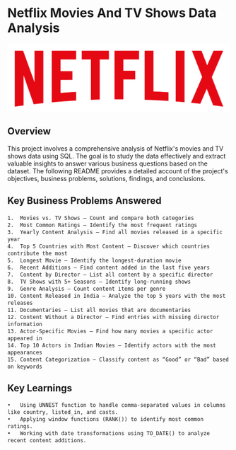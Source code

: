 # Netflix Movies And TV Shows Data Analysis

![Netflix](https://github.com/Spoorthi-920/Netflix_SQL_Project/blob/main/Netflix_logo.png)

## Overview

This project involves a comprehensive analysis of Netflix's movies and TV shows data using SQL. The goal is to study the data effectively and extract valuable insights to answer various business questions based on the dataset. The following README provides a detailed account of the project's objectives, business problems, solutions, findings, and conclusions.

## Key Business Problems Answered

	1.	Movies vs. TV Shows – Count and compare both categories
	2.	Most Common Ratings – Identify the most frequent ratings
	3.	Yearly Content Analysis – Find all movies released in a specific year
	4.	Top 5 Countries with Most Content – Discover which countries contribute the most
	5.	Longest Movie – Identify the longest-duration movie
	6.	Recent Additions – Find content added in the last five years
	7.	Content by Director – List all content by a specific director
	8.	TV Shows with 5+ Seasons – Identify long-running shows
	9.	Genre Analysis – Count content items per genre
	10.	Content Released in India – Analyze the top 5 years with the most releases
	11.	Documentaries – List all movies that are documentaries
	12.	Content Without a Director – Find entries with missing director information
	13.	Actor-Specific Movies – Find how many movies a specific actor appeared in
	14.	Top 10 Actors in Indian Movies – Identify actors with the most appearances
	15.	Content Categorization – Classify content as “Good” or “Bad” based on keywords

## Key Learnings

	•	Using UNNEST function to handle comma-separated values in columns like country, listed_in, and casts.
	•	Applying window functions (RANK()) to identify most common ratings.
	•	Working with date transformations using TO_DATE() to analyze recent content additions.
